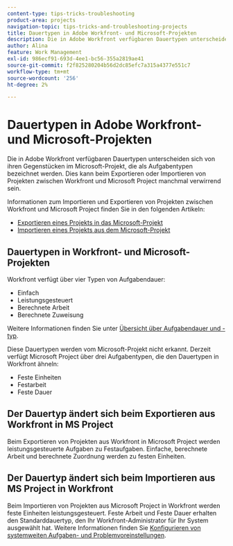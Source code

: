 ```yaml
---
content-type: tips-tricks-troubleshooting
product-area: projects
navigation-topic: tips-tricks-and-troubleshooting-projects
title: Dauertypen in Adobe Workfront- und Microsoft-Projekten
description: Die in Adobe Workfront verfügbaren Dauertypen unterscheiden sich von ihren Gegenstücken im Microsoft-Projekt, die als Aufgabentypen bezeichnet werden. Dies kann beim Exportieren oder Importieren von Projekten zwischen Workfront und Microsoft Project manchmal verwirrend sein.
author: Alina
feature: Work Management
exl-id: 986ecf91-693d-4ee1-bc56-355a2819ae41
source-git-commit: f2f825280204b56d2dc85efc7a315a4377e551c7
workflow-type: tm+mt
source-wordcount: '256'
ht-degree: 2%

---
```


# Dauertypen in Adobe Workfront- und Microsoft-Projekten

Die in Adobe Workfront verfügbaren Dauertypen unterscheiden sich von ihren Gegenstücken im Microsoft-Projekt, die als Aufgabentypen bezeichnet werden. Dies kann beim Exportieren oder Importieren von Projekten zwischen Workfront und Microsoft Project manchmal verwirrend sein.

Informationen zum Importieren und Exportieren von Projekten zwischen Workfront und Microsoft Project finden Sie in den folgenden Artikeln:

* [Exportieren eines Projekts in das Microsoft-Projekt](../../../manage-work/projects/manage-projects/export-project-to-ms-project.md)
* [Importieren eines Projekts aus dem Microsoft-Projekt](../../../manage-work/projects/create-projects/import-project-from-ms-project.md)

## Dauertypen in Workfront- und Microsoft-Projekten

Workfront verfügt über vier Typen von Aufgabendauer:

* Einfach
* Leistungsgesteuert
* Berechnete Arbeit
* Berechnete Zuweisung

Weitere Informationen finden Sie unter [Übersicht über Aufgabendauer und -typ](../../../manage-work/tasks/taskdurtn/task-duration-and-duration-type.md).

Diese Dauertypen werden vom Microsoft-Projekt nicht erkannt. Derzeit verfügt Microsoft Project über drei Aufgabentypen, die den Dauertypen in Workfront ähneln:

* Feste Einheiten
* Festarbeit
* Feste Dauer

## Der Dauertyp ändert sich beim Exportieren aus Workfront in MS Project

Beim Exportieren von Projekten aus Workfront in Microsoft Project werden leistungsgesteuerte Aufgaben zu Festaufgaben. Einfache, berechnete Arbeit und berechnete Zuordnung werden zu festen Einheiten.

## Der Dauertyp ändert sich beim Importieren aus MS Project in Workfront

Beim Importieren von Projekten aus Microsoft Project in Workfront werden feste Einheiten leistungsgesteuert. Feste Arbeit und Feste Dauer erhalten den Standarddauertyp, den Ihr Workfront-Administrator für Ihr System ausgewählt hat. Weitere Informationen finden Sie [Konfigurieren von systemweiten Aufgaben- und Problemvoreinstellungen](../../../administration-and-setup/set-up-workfront/configure-system-defaults/set-task-issue-preferences.md).

<!--
<note type="warning">
When a task has Calculated Work as the Duration Type and the default Duration Type in Setup is set as Calculated Assignment, then MS Project assignment allocations will be lost during the import.
<MadCap:conditionalText data-mc-conditions="QuicksilverOrClassic.Draft mode">
(drafting this because it is misleading)
</MadCap:conditionalText>
</note>
-->
